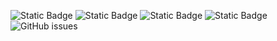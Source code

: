 ![Static Badge](https://img.shields.io/badge/blacklists-60-000000) ![Static Badge](https://img.shields.io/badge/blacklisted-2774325-cc0000) ![Static Badge](https://img.shields.io/badge/whitelisted-2245-00CC00) ![Static Badge](https://img.shields.io/badge/streaming_blacklist-28107-000000) ![GitHub issues](https://img.shields.io/github/issues/fabriziosalmi/blacklists)
